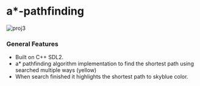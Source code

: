 # a*-pathfinding
![proj3](https://user-images.githubusercontent.com/44447609/77797900-43763d00-7048-11ea-9d5a-fa830d025005.png)

### General Features
* Built on C++ SDL2.
* a* pathfinding algorithm implementation to find the shortest path using searched multiple ways (yellow)
* When search finished it highlights the shortest path to skyblue color.
